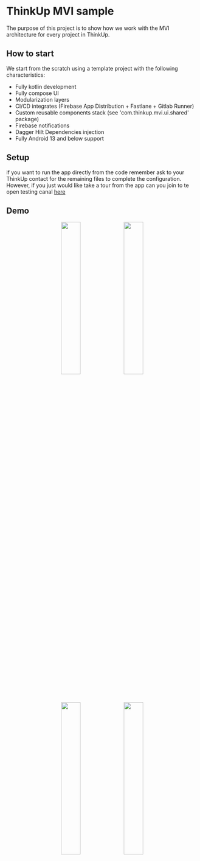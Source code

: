 # ThinkUp MVI sample

The purpose of this project is to show how we work with the MVI architecture for every project in ThinkUp.

## How to start

We start from the scratch using a template project with the following characteristics:
- Fully kotlin development
- Fully compose UI
- Modularization layers
- CI/CD integrates (Firebase App Distribution + Fastlane + Gitlab Runner)
- Custom reusable components stack (see 'com.thinkup.mvi.ui.shared' package)
- Firebase notifications
- Dagger Hilt Dependencies injection
- Fully Android 13 and below support 

## Setup

if you want to run the app directly from the code remember ask to your ThinkUp contact for the remaining files to complete the configuration.
However, if you just would like take a tour from the app can you join to te open testing canal [here](https://play.google.com/apps/testing/com.thinkup.mvi.staging)

## Demo

<p align="center">
  <img src="docs/gifmvi1.gif" width="32%"/>
  <img src="docs/gifmvi2.gif" width="32%"/>
</p>

<p align="center">
  <img src="docs/gifmvi3.gif" width="32%"/>
  <img src="docs/gifmvi4.gif" width="32%"/>
</p>


